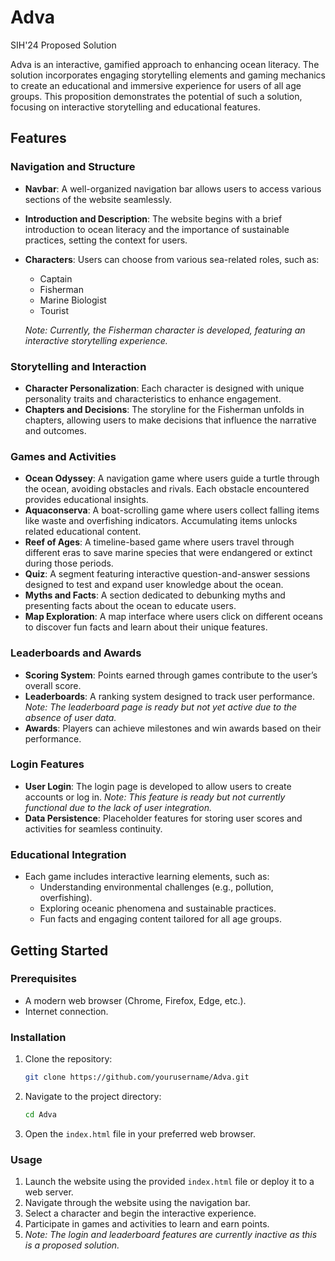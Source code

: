 # Adva
SIH'24 Proposed Solution

Adva is an interactive, gamified approach to enhancing ocean literacy. The solution incorporates engaging storytelling elements and gaming mechanics to create an educational and immersive experience for users of all age groups. This proposition demonstrates the potential of such a solution, focusing on interactive storytelling and educational features.

## Features

### Navigation and Structure
- **Navbar**: A well-organized navigation bar allows users to access various sections of the website seamlessly.
- **Introduction and Description**: The website begins with a brief introduction to ocean literacy and the importance of sustainable practices, setting the context for users.
- **Characters**: Users can choose from various sea-related roles, such as:
  - Captain
  - Fisherman
  - Marine Biologist
  - Tourist

  *Note: Currently, the Fisherman character is developed, featuring an interactive storytelling experience.*

### Storytelling and Interaction
- **Character Personalization**: Each character is designed with unique personality traits and characteristics to enhance engagement.
- **Chapters and Decisions**: The storyline for the Fisherman unfolds in chapters, allowing users to make decisions that influence the narrative and outcomes.

### Games and Activities
- **Ocean Odyssey**: A navigation game where users guide a turtle through the ocean, avoiding obstacles and rivals. Each obstacle encountered provides educational insights.
- **Aquaconserva**: A boat-scrolling game where users collect falling items like waste and overfishing indicators. Accumulating items unlocks related educational content.
- **Reef of Ages**: A timeline-based game where users travel through different eras to save marine species that were endangered or extinct during those periods.
- **Quiz**: A segment featuring interactive question-and-answer sessions designed to test and expand user knowledge about the ocean.
- **Myths and Facts**: A section dedicated to debunking myths and presenting facts about the ocean to educate users.
- **Map Exploration**: A map interface where users click on different oceans to discover fun facts and learn about their unique features.

### Leaderboards and Awards
- **Scoring System**: Points earned through games contribute to the user’s overall score.
- **Leaderboards**: A ranking system designed to track user performance. *Note: The leaderboard page is ready but not yet active due to the absence of user data.*
- **Awards**: Players can achieve milestones and win awards based on their performance.

### Login Features
- **User Login**: The login page is developed to allow users to create accounts or log in. *Note: This feature is ready but not currently functional due to the lack of user integration.*
- **Data Persistence**: Placeholder features for storing user scores and activities for seamless continuity.

### Educational Integration
- Each game includes interactive learning elements, such as:
  - Understanding environmental challenges (e.g., pollution, overfishing).
  - Exploring oceanic phenomena and sustainable practices.
  - Fun facts and engaging content tailored for all age groups.

## Getting Started

### Prerequisites
- A modern web browser (Chrome, Firefox, Edge, etc.).
- Internet connection.

### Installation
1. Clone the repository:
   ```bash
   git clone https://github.com/yourusername/Adva.git
   ```
2. Navigate to the project directory:
   ```bash
   cd Adva
   ```
3. Open the `index.html` file in your preferred web browser.

### Usage
1. Launch the website using the provided `index.html` file or deploy it to a web server.
2. Navigate through the website using the navigation bar.
3. Select a character and begin the interactive experience.
4. Participate in games and activities to learn and earn points.
5. *Note: The login and leaderboard features are currently inactive as this is a proposed solution.*